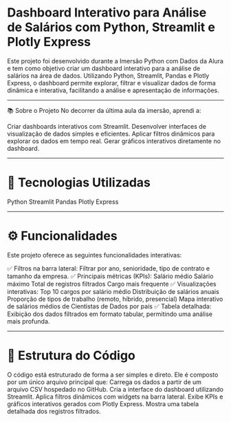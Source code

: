 # Dashboard Interativo para Análise de Salários com Python, Streamlit e Plotly Express 
Este projeto foi desenvolvido durante a Imersão Python com Dados da Alura e tem como objetivo criar um dashboard interativo para a análise de salários na área de dados. Utilizando Python, Streamlit, Pandas e Plotly Express, o dashboard permite explorar, filtrar e visualizar dados de forma dinâmica e interativa, facilitando a análise e apresentação de informações.

---

📚 Sobre o Projeto
No decorrer da última aula da imersão, aprendi a:

Criar dashboards interativos com Streamlit.
Desenvolver interfaces de visualização de dados simples e eficientes.
Aplicar filtros dinâmicos para explorar os dados em tempo real.
Gerar gráficos interativos diretamente no dashboard.

---

# 🚀 Tecnologias Utilizadas

Python
Streamlit
Pandas
Plotly Express

---

# ⚙️ Funcionalidades
Este projeto oferece as seguintes funcionalidades interativas:

✅ Filtros na barra lateral:
Filtrar por ano, senioridade, tipo de contrato e tamanho da empresa.
✅ Principais métricas (KPIs):
Salário médio
Salário máximo
Total de registros filtrados
Cargo mais frequente
✅ Visualizações interativas:
Top 10 cargos por salário médio
Distribuição de salários anuais
Proporção de tipos de trabalho (remoto, híbrido, presencial)
Mapa interativo de salários médios de Cientistas de Dados por país
✅ Tabela detalhada:
Exibição dos dados filtrados em formato tabular, permitindo uma análise mais profunda.

---

# 📂 Estrutura do Código
O código está estruturado de forma a ser simples e direto. Ele é composto por um único arquivo principal que:
Carrega os dados a partir de um arquivo CSV hospedado no GitHub.
Cria a interface do dashboard utilizando Streamlit.
Aplica filtros dinâmicos com widgets na barra lateral.
Exibe KPIs e gráficos interativos gerados com Plotly Express.
Mostra uma tabela detalhada dos registros filtrados.
